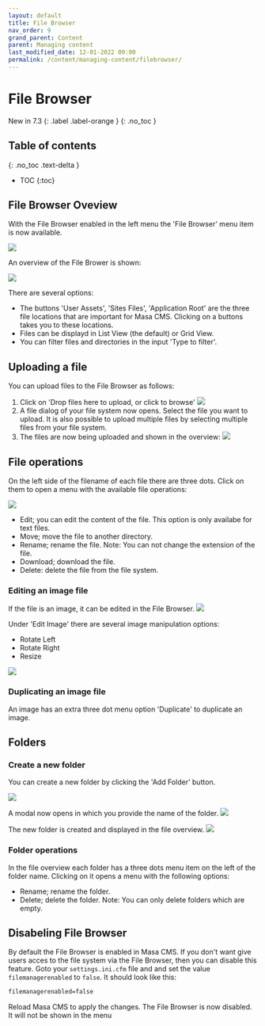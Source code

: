 ```yaml
---
layout: default
title: File Browser
nav_order: 9
grand_parent: Content
parent: Managing content
last_modified_date: 12-01-2022 09:00
permalink: /content/managing-content/filebrowser/
---
```


# File Browser
New in 7.3
{: .label .label-orange }
{: .no_toc }

## Table of contents
{: .no_toc .text-delta }

- TOC
{:toc}
## File Browser Oveview
With the File Browser enabled in the left menu the 'File Browser' menu item is now available.

![](/assets/02_content/03_managing_content/09_filebrowser/01_filebrowser_menu.png)

An overview of the File Brower is shown:

![](/assets/02_content/03_managing_content/09_filebrowser/02_filebrowser_overview.png)

There are several options:
* The buttons 'User Assets', 'Sites Files', 'Application Root' are the three file locations that are important for Masa CMS. Clicking on a buttons takes you to these locations.
* Files can be displayd in List View (the default) or Grid View.
* You can filter files and directories in the input 'Type to filter'.

## Uploading a file
You can upload files to the File Browser as follows:

1. Click on 'Drop files here to upload, or click to browse'
![](/assets/02_content/03_managing_content/09_filebrowser/03_filebrowser_upload.png)
2. A file dialog of your file system now opens. Select the file you want to upload. It is also possible to upload multiple files by selecting multiple files from your file system.
3. The files are now being uploaded and shown in the overview:
![](/assets/02_content/03_managing_content/09_filebrowser/04_filebrowser_upload_2.png)


## File operations
On the left side of the filename of each file there are three dots. Click on them to open a menu with the available file operations:

![](/assets/02_content/03_managing_content/09_filebrowser/05_filebrowser_options.png)

* Edit; you can edit the content of the file. This option is only availabe for text files.
* Move; move the file to another directory.
* Rename; rename the file. Note: You can not change the extension of the file.
* Download; download the file.
* Delete: delete the file from the file system.

### Editing an image file
If the file is an image, it can be edited in the File Browser.
![](/assets/02_content/03_managing_content/09_filebrowser/06_filebrowser_image_modal.png)

Under 'Edit Image' there are several image manipulation options:
* Rotate Left
* Rotate Right
* Resize

![](/assets/02_content/03_managing_content/09_filebrowser/06_filebrowser_image_modal_edit_image.png)

### Duplicating an image file
An image has an extra three dot menu option 'Duplicate' to duplicate an image.
## Folders

### Create a new folder
You can create a new folder by clicking the 'Add Folder' button.

![](/assets/02_content/03_managing_content/09_filebrowser/07_filebrowser_add_folder.png)


A modal now opens in which you provide the name of the folder.
![](/assets/02_content/03_managing_content/09_filebrowser/08_filebrowser_folder_modal.png)


The new folder is created and displayed in the file overview.
![](/assets/02_content/03_managing_content/09_filebrowser/09_filebrowser_folder_added.png)

### Folder operations
In the file overview each folder has a three dots menu item on the left of the folder name. Clicking on it opens a menu with the following options:

* Rename; rename the folder.
* Delete; delete the folder. Note: You can only delete folders which are empty.

## Disabeling File Browser
By default the File Browser is enabled in Masa CMS.  If you don't want give users acces to the file system via the File Browser, then you can disable this feature. Goto your `settings.ini.cfm` file and and set the value `filemanagerenabled` to `false`. It should look like this:
```markdown
filemanagerenabled=false
```
Reload Masa CMS to apply the changes. The File Browser is now disabled. It will not be shown in the menu